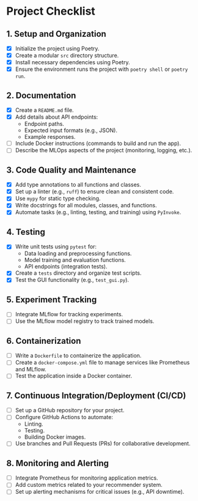 # Project Checklist

## 1. Setup and Organization
- [x] Initialize the project using Poetry.
- [x] Create a modular `src` directory structure.
- [x] Install necessary dependencies using Poetry.
- [x] Ensure the environment runs the project with `poetry shell` or `poetry run`.

## 2. Documentation
- [x] Create a `README.md` file.
- [x] Add details about API endpoints:
  - Endpoint paths.
  - Expected input formats (e.g., JSON).
  - Example responses.
- [ ] Include Docker instructions (commands to build and run the app).
- [ ] Describe the MLOps aspects of the project (monitoring, logging, etc.).

## 3. Code Quality and Maintenance
- [x] Add type annotations to all functions and classes.
- [x] Set up a linter (e.g., `ruff`) to ensure clean and consistent code.
- [x] Use `mypy` for static type checking.
- [x] Write docstrings for all modules, classes, and functions.
- [x] Automate tasks (e.g., linting, testing, and training) using `PyInvoke`.

## 4. Testing
- [x] Write unit tests using `pytest` for:
  - Data loading and preprocessing functions.
  - Model training and evaluation functions.
  - API endpoints (integration tests).
- [x] Create a `tests` directory and organize test scripts.
- [x] Test the GUI functionality (e.g., `test_gui.py`).

## 5. Experiment Tracking
- [ ] Integrate MLflow for tracking experiments.
- [ ] Use the MLflow model registry to track trained models.

## 6. Containerization
- [ ] Write a `Dockerfile` to containerize the application.
- [ ] Create a `docker-compose.yml` file to manage services like Prometheus and MLflow.
- [ ] Test the application inside a Docker container.

## 7. Continuous Integration/Deployment (CI/CD)
- [ ] Set up a GitHub repository for your project.
- [ ] Configure GitHub Actions to automate:
  - Linting.
  - Testing.
  - Building Docker images.
- [ ] Use branches and Pull Requests (PRs) for collaborative development.

## 8. Monitoring and Alerting
- [ ] Integrate Prometheus for monitoring application metrics.
- [ ] Add custom metrics related to your recommender system.
- [ ] Set up alerting mechanisms for critical issues (e.g., API downtime).
